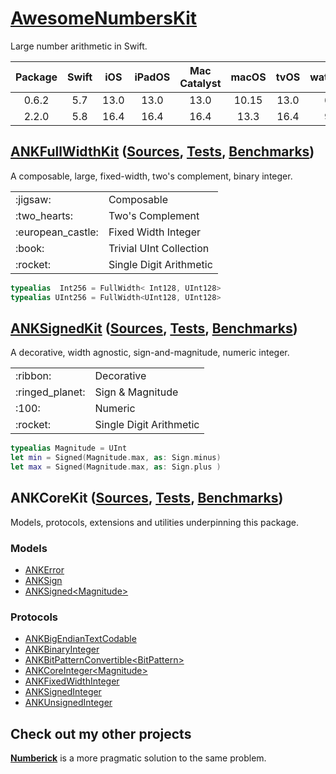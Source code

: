 # [AwesomeNumbersKit][MAIN/D]

Large number arithmetic in Swift.

| Package | Swift | iOS  | iPadOS | Mac Catalyst | macOS | tvOS | watchOS |
|:-------:|:-----:|:----:|:------:|:------------:|:-----:|:----:|:-------:|
| 0.6.2   | 5.7   | 13.0 | 13.0   | 13.0         | 10.15 | 13.0 | 6.0     |
| 2.2.0   | 5.8   | 16.4 | 16.4   | 16.4         | 13.3  | 16.4 | 9.4     |

## [ANKFullWidthKit][FULL/D] ([Sources][FULL/S], [Tests][FULL/T], [Benchmarks][FULL/B])

A composable, large, fixed-width, two's complement, binary integer.

<table>
<tr><td>:jigsaw:</td><td>Composable</td></tr>
<tr><td>:two_hearts:</td><td>Two's Complement</td></tr>
<tr><td>:european_castle:</td><td>Fixed Width Integer</td></tr>
<tr><td>:book:</td><td>Trivial UInt Collection</td></tr>
<tr><td>:rocket:</td><td>Single Digit Arithmetic</td></tr>
</table>

```swift
typealias  Int256 = FullWidth< Int128, UInt128>
typealias UInt256 = FullWidth<UInt128, UInt128>
```

## [ANKSignedKit][SIGN/D] ([Sources][SIGN/S], [Tests][SIGN/T], [Benchmarks][SIGN/B])

A decorative, width agnostic, sign-and-magnitude, numeric integer.

<table>
<tr><td>:ribbon:</td><td>Decorative</td></tr>
<tr><td>:ringed_planet:</td><td>Sign & Magnitude</td></tr>
<tr><td>:100:</td><td>Numeric</td></tr>
<tr><td>:rocket:</td><td>Single Digit Arithmetic</td></tr>
</table>

```swift
typealias Magnitude = UInt
let min = Signed(Magnitude.max, as: Sign.minus)
let max = Signed(Magnitude.max, as: Sign.plus )
```

## ANKCoreKit ([Sources][CORE/S], [Tests][CORE/T], [Benchmarks][CORE/B])

Models, protocols, extensions and utilities underpinning this package.

### Models

- [ANKError](Sources/ANKCoreKit/Models/ANKError.swift)
- [ANKSign](Sources/ANKCoreKit/Models/ANKSign.swift)
- [ANKSigned\<Magnitude\>](Sources/ANKCoreKit/Models/ANKSigned.swift)

### Protocols

- [ANKBigEndianTextCodable](Sources/ANKCoreKit/ANKBigEndianTextCodable.swift)
- [ANKBinaryInteger](Sources/ANKCoreKit/ANKBinaryInteger.swift)
- [ANKBitPatternConvertible\<BitPattern\>](Sources/ANKCoreKit/ANKBitPatternConvertible.swift)
- [ANKCoreInteger\<Magnitude\>](Sources/ANKCoreKit/ANKCoreInteger.swift)
- [ANKFixedWidthInteger](Sources/ANKCoreKit/ANKFixedWidthInteger.swift)
- [ANKSignedInteger](Sources/ANKCoreKit/ANKBinaryInteger.swift)
- [ANKUnsignedInteger](Sources/ANKCoreKit/ANKBinaryInteger.swift)

## Check out my other projects

[**Numberick**][Oscar/Numberick] is a more pragmatic solution to the same problem.

<!-- Links -->

[Oscar/Numberick]: https://github.com/oscbyspro/Numberick

[MAIN/D]: https://oscbyspro.github.io/AwesomeNumbersKit/documentation/awesomenumberskit
[FULL/D]: https://oscbyspro.github.io/AwesomeNumbersKit/documentation/awesomenumberskit/ankfullwidth
[SIGN/D]: https://oscbyspro.github.io/AwesomeNumbersKit/documentation/awesomenumberskit/anksigned

[CORE/S]: Sources/ANKCoreKit
[FULL/S]: Sources/ANKFullWidthKit
[SIGN/S]: Sources/ANKSignedKit

[CORE/T]: Tests/ANKCoreKitTests
[FULL/T]: Tests/ANKFullWidthKitTests
[SIGN/T]: Tests/ANKSignedKitTests

[CORE/B]: Tests/ANKCoreKitBenchmarks
[FULL/B]: Tests/ANKFullWidthKitBenchmarks
[SIGN/B]: Tests/ANKSignedKitBenchmarks
